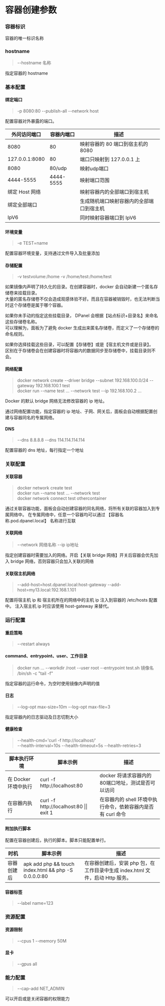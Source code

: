 # 容器创建参数

### 容器标识

容器的唯一标识名称

### hostname

> --hostname 名称

指定容器的 hostname 


### 基本配置

#### 绑定端口

> -p 8080:80 --publish-all --network host 

配置容器对外暴露的端口。

| 外问访问端口 | 容器内端口 | 描述 | 
| --- | --- | --- |
| 8080 | 80 | 映射容器的 80 端口到宿主机的 8080 |
| 127.0.0.1:8080 | 80 | 端口只映射到 127.0.0.1 上 |
| 8080 | 80/udp | 映射udp端口 |
| 4444-5555 | 4444-5555 | 映射端口范围 |
| 绑定 Host 网络 |  | 映射容器内的全部端口到宿主机 |
| 绑定全部端口 |  | 生成随机端口映射容器内的全部端口到宿主机 |
| IpV6 |  | 同时映射容器端口到 IpV6 |

#### 环境变量

> -e TEST=name

配置容器环境变量，支持通过文件导入及批量添加


#### 存储配置

> -v testvolume:/home -v /home/test:/home/test

如果镜像内声明了持久化的目录。在创建容器时，docker 会自动新建一个匿名存储卷来挂载目录。\
大量的匿名存储卷不仅会造成观感体验不好。而且在容器被销毁时，也无法判断当时这个存储卷是属于哪个容器。

如果你未手动的指定这些挂载目录， DPanel 会根据【站点标识+目录名】来命名这些存储卷名称。\
可以理解为，面板为了避免 docker 生成出来匿名存储卷，而定义了一个存储卷的命名规则。

如果你选择挂载这些目录，可以配置【存储卷】或是【宿主机文件或是目录】。\
区别在于存储卷会在创建容器时将容器内的数据同步至存储卷中，挂载目录则不会。

#### 网络配置

> docker network create --driver bridge --subnet 192.168.100.0/24 --gateway 192.168.100.1 test \
> docker run --name test ... --network test --ip 192.168.100.2 ...

Docker 的默认 bridge 网络无法修改容器的 ip 地址。

通过网络配置功能，指定容器的 ip 地址、子网、网关后，面板会自动根据配置创建与容器同名的专属网络。

#### DNS 

> --dns 8.8.8.8 --dns 114.114.114.114

配置容器的 dns 地址，每行指定一个地址

### 关联配置

#### 关联容器

> docker network create test \
> docker run --name test ... --network test \
> docker network connect test othercontainer

通过关联容器功能，面板会自动创建容器的同名网络，将所有关联的容器加入到专属网络中。
在专属网络中，任意一个容器均可以通过 【容器名称.pod.dpanel.local】 名称进行互联

#### 关联网络

> --network 网络名称 --ip ip地址

指定创建容器时需要加入的网络。开启【关联 bridge 网络】开关后容器会优先加入 bridge 网络，否则容器只会加入关联的网络

#### 关联宿主机网络

> --add-host=host.dpanel.local:host-gateway --add-host=my13.local:192.168.1.101

配置将宿主机 ip 和 宿主机所在的网络中的主机 ip 注入到容器的 /etc/hosts 配置中。
注入宿主机 ip 时应该使用 host-gateway 来替代。

### 运行配置

#### 重启策略

> --restart always

#### command、entrypoint、user、工作目录

> docker run ... --workdir /root --user root --entrypoint test.sh 镜像名 /bin/sh -c "tail -f"

指定容器的运行命令，为空时使用镜像内声明的值

#### 日志

> --log-opt max-size=10m --log-opt max-file=3 

指定容器内的日志驱动及日志切割大小

#### 健康检查

> --health-cmd='curl -f http://localhost/' \
  --health-interval=10s --health-timeout=5s --health-retries=3 

| 脚本执行环境 | 脚本示例 | 描述 | 
| --- | --- | --- |
| 在 Docker 环境中执行 | curl -f http://localhost:80 | docker 将请求容器内的80端口地址，测试是否可以访问 |
| 在容器内执行 | curl -f http://localhost:80 \|\| exit 1 | 在容器内的 shell 环境中执行命令，依赖容器内是否有 curl 命令 |

#### 附加执行脚本

配置在容器创建后，执行的脚本。脚本只能配置单行。

| 时机 | 脚本示例 | 描述 | 
| --- | --- | --- |
| 容器创建后 | apk add php && touch index.html && php -S 0.0.0.0:80 | 在容器创建后，安装 php 包，在工作目录中生成 index.html 文件，启动 Http 服务。 |

#### 容器标签

> --label name=123

### 资源配置

#### 资源限制

> --cpus 1 --memory 50M

#### 显卡

> --gpus all

### 能力配置

> --cap-add NET_ADMIN

可以开启或是关闭容器的权限能力